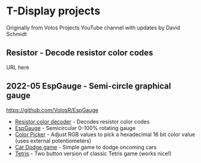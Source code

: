 # T-Display projects
Originally from Volos Projects YouTube channel with updates by David Schmidt

## Resistor - Decode resistor color codes

URL here

## 2022-05 EspGauge - Semi-circle graphical gauge

https://github.com/VolosR/EspGauge

* [Resistor color decoder](Resistor) - Decodes resistor color codes
* [EspGauge](EspGauge) - Semicircular 0-100% rotating gauge
* [Color Picker](colorPicker) - Adjust RGB values to pick a hexadecimal 16 bit color value (uses external potentiometers)
* [Car Dodge game](carDodgeGame) - Simple game to dodge oncoming cars
* [Tetris](tetris) - Two button version of classic Tetris game (works nice!)
